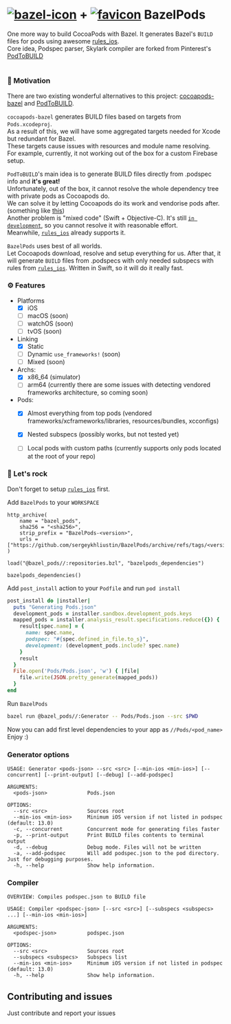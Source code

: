 # [![bazel-icon](https://user-images.githubusercontent.com/51409210/188334195-d558f4b3-cafb-4501-8dc7-ed4771508a09.svg)](https://bazel.build/) + [![favicon](https://user-images.githubusercontent.com/51409210/188334178-cbb1e7c9-aee3-4802-bcd2-81292d47d02d.png)](https://cocoapods.org/) BazelPods 

One more way to build CocoaPods with Bazel. It generates Bazel's `BUILD` files for pods using awesome [rules_ios](https://github.com/bazel-ios/rules_ios).  
Core idea, Podspec parser, Skylark compiler are forked from Pinterest's [PodToBUILD](https://github.com/pinterest/PodToBUILD)

#

### 🤔 Motivation
There are two existing wonderful alternatives to this project: [cocoapods-bazel](https://github.com/bazel-ios/cocoapods-bazel) and [PodToBUILD](https://github.com/pinterest/PodToBUILD).

`cocoapods-bazel` generates BUILD files based on targets from `Pods.xcodeproj`.  
As a result of this, we will have some aggregated targets needed for Xcode but redundant for Bazel.  
These targets cause issues with resources and module name resolving.  
For example, currently, it not working out of the box for a custom Firebase setup.

`PodToBUILD`'s main idea is to generate BUILD files directly from .podspec info and **it's great!**  
Unfortunately, out of the box, it cannot resolve the whole dependency tree with private pods as Cocoapods do.  
We can solve it by letting Cocoapods do its work and vendorise pods after. (something like [this](https://github.com/pinterest/PodToBUILD/pull/216/files))  
Another problem is "mixed code" (Swift + Objective-C). It's still [`in development`](https://github.com/pinterest/PodToBUILD#does-it-work-with-swift), so you cannot resolve it with reasonable effort.  
Meanwhile, [`rules_ios`](https://github.com/bazel-ios/rules_ios) already supports it.

`BazelPods` uses best of all worlds.  
Let Cocoapods download, resolve and setup everything for us. After that, it will generate `BUILD` files from .podspecs with only needed subspecs with rules from [`rules_ios`](https://github.com/bazel-ios/rules_ios). Written in Swift, so it will do it really fast.

### ⚙️ Features

- Platforms
  - [x] iOS
  - [ ] macOS (soon)
  - [ ] watchOS (soon)
  - [ ] tvOS (soon)
- Linking
  - [x] Static
  - [ ] Dynamic `use_frameworks!` (soon)
  - [ ] Mixed (soon)
- Archs:
  - [x] x86_64 (simulator)
  - [ ] arm64 (currently there are some issues with detecting vendored frameworks architecture, so coming soon)
- Pods: 
  - [x] Almost everything from top pods (vendored frameworks/xcframeworks/libraries, resources/bundles, xcconfigs)
  - [x] Nested subspecs (possibly works, but not tested yet)
  - [ ] Local pods with custom paths (currently supports only pods located at the root of your repo)


### 🎸 Let's rock
Don't forget to setup [`rules_ios`](https://github.com/bazel-ios/rules_ios) first.

Add `BazelPods` to your `WORKSPACE`
```starlark
http_archive(
    name = "bazel_pods",
    sha256 = "<sha256>",
    strip_prefix = "BazelPods-<version>",
    urls = ["https://github.com/sergeykhliustin/BazelPods/archive/refs/tags/<version>.tar.gz"],
)

load("@bazel_pods//:repositories.bzl", "bazelpods_dependencies")

bazelpods_dependencies()
```
Add `post_install` action to your `Podfile` and run `pod install`
```ruby
post_install do |installer|
  puts "Generating Pods.json"
  development_pods = installer.sandbox.development_pods.keys
  mapped_pods = installer.analysis_result.specifications.reduce({}) { |result, spec|
    result[spec.name] = {
      name: spec.name,
      podspec: "#{spec.defined_in_file.to_s}",
      development: (development_pods.include? spec.name)
    }
    result
  }
  File.open('Pods/Pods.json', 'w') { |file|
    file.write(JSON.pretty_generate(mapped_pods))
  }
end
```
Run `BazelPods`
```sh
bazel run @bazel_pods//:Generator -- Pods/Pods.json --src $PWD
```
Now you can add first level dependencies to your app as `//Pods/<pod_name>`  
Enjoy :)

### Generator options
```
USAGE: Generator <pods-json> --src <src> [--min-ios <min-ios>] [--concurrent] [--print-output] [--debug] [--add-podspec]

ARGUMENTS:
  <pods-json>             Pods.json

OPTIONS:
  --src <src>             Sources root
  --min-ios <min-ios>     Minimum iOS version if not listed in podspec (default: 13.0)
  -c, --concurrent        Concurrent mode for generating files faster
  -p, --print-output      Print BUILD files contents to terminal output
  -d, --debug             Debug mode. Files will not be written
  -a, --add-podspec       Will add podspec.json to the pod directory. Just for debugging purposes.
  -h, --help              Show help information.
```
### Compiler
```
OVERVIEW: Compiles podspec.json to BUILD file

USAGE: Compiler <podspec-json> [--src <src>] [--subspecs <subspecs> ...] [--min-ios <min-ios>]

ARGUMENTS:
  <podspec-json>          podspec.json

OPTIONS:
  --src <src>             Sources root
  --subspecs <subspecs>   Subspecs list
  --min-ios <min-ios>     Minimum iOS version if not listed in podspec (default: 13.0)
  -h, --help              Show help information.
```
## Contributing and issues
Just contribute and report your issues 
